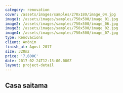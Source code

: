 ```yaml
---
category: renovation
cover: /assets/images/samples/270x180/image_04.jpg
image1: /assets/images/samples/750x500/image_01.jpg
image2: /assets/images/samples/750x500/image_06.jpg
image3: /assets/images/samples/750x500/image_02.jpg
image4: /assets/images/samples/750x500/image_07.jpg
type: Renovacions
client: Anònim
finish_at: Agost 2017
size: 320m2
price: '7,600€'
date: 2017-02-24T12:13:00.000Z
layout: project-detail
---
```


## Casa saitama
